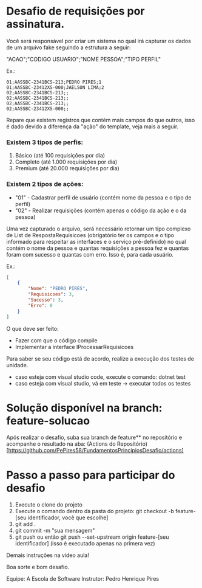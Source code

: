 # Desafio de requisições por assinatura.

Você será responsável por criar um sistema no qual irá capturar os dados de um arquivo fake seguindo a estrutura a seguir:

"ACAO";"CODIGO USUARIO";"NOME PESSOA";"TIPO PERFIL"

Ex.:
```
01;AASSBC-2341BCS-213;PEDRO PIRES;1
01;AASSBC-23412XS-000;JAELSON LIMA;2
02;AASSBC-2341BCS-213;;
02;AASSBC-2341BCS-213;;
02;AASSBC-2341BCS-213;;
02;AASSBC-23412XS-000;;
```

Repare que existem registros que contém mais campos do que outros, isso é dado devido a diferença da "ação" do template, veja mais a seguir.

<h3>Existem 3 tipos de perfis:</h3>
<ol>
    <li>Básico (até 100 requisições por dia)</li>
    <li>Completo (até 1.000 requisições por dia)</li>
    <li>Premium (até 20.000 requisições por dia)</li>
</ol>

<h3>Existem 2 tipos de ações:</h3>
<ul>
    <li>"01" - Cadastrar perfil de usuário (contém nome da pessoa e o tipo de perfil)</li>
    <li>"02" - Realizar requisições (contém apenas o código da ação e o da pessoa)</li>

</ul>
Uma vez capturado o arquivo, será necessário retornar um tipo complexo de List de RespostaRequisicoes (obrigatório ter os campos e o tipo informado para respeitar as interfaces e o serviço pré-definido) no qual contém o nome da pessoa e quantas requisições a pessoa fez e quantas foram com sucesso e quantas com erro. Isso é, para cada usuário.

Ex.:
```json
[
	{
		"Nome": "PEDRO PIRES",
		"Requisicoes": 3,
		"Sucesso": 3,
		"Erro": 0
	}
]
```

O que deve ser feito:
- Fazer com que o código compile
- Implementar a interface IProcessarRequisicoes

Para saber se seu código está de acordo, realize a execução dos testes de unidade.
- caso esteja com visual studio code, execute o comando: dotnet test
- caso esteja com visual studio, vá em teste -> executar todos os testes

# Solução disponível na branch: feature-solucao

Após realizar o desafio, suba sua branch de feature** no repositório e acompanhe o resultado na aba: (Actions do Repositório)[https://github.com/PePires58/FundamentosPrincipiosDesafio/actions]

# Passo a passo para participar do desafio
<ol>
    <li>Execute o clone do projeto</li>
    <li>Execute o comando dentro da pasta do projeto: git checkout -b feature-[seu identificador, você que escolhe]</li>
    <li>git add .</li>
    <li>git commit -m "sua mensagem"</li>
    <li>git push ou então git push --set-upstream origin feature-[seu identificador] (isso é executado apenas na primera vez)</li>
</ol>

Demais instruções na vídeo aula!

Boa sorte e bom desafio.

Equipe: A Escola de Software
Instrutor: Pedro Henrique Pires